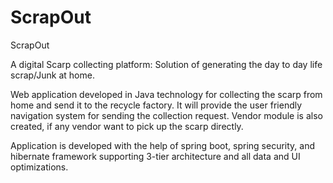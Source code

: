 # ScrapOut

 ScrapOut 
 
 A digital Scarp collecting platform: Solution of generating the day to day life scrap/Junk at home.
 
Web application developed in Java technology for collecting the scarp from home and send it to the recycle factory. It will provide the user friendly navigation system for sending the collection request. Vendor module is also created, if any vendor want to pick up the scarp directly.

Application is developed with the help of spring boot, spring security, and hibernate framework supporting 3-tier architecture and all data and UI optimizations.

